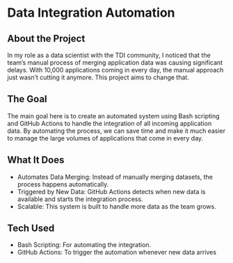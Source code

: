 # Data Integration Automation


## About the Project

In my role as a data scientist with the TDI community, I noticed that the team’s manual process of merging application data was causing significant delays. With 10,000 applications coming in every day, the manual approach just wasn’t cutting it anymore. This project aims to change that.

## The Goal

The main goal here is to create an automated system using Bash scripting and GitHub Actions to handle the integration of all incoming application data. By automating the process, we can save time and make it much easier to manage the large volumes of applications that come in every day.

## What It Does

* Automates Data Merging: Instead of manually merging datasets, the process happens automatically.
* Triggered by New Data: GitHub Actions detects when new data is available and starts the integration process.
* Scalable: This system is built to handle more data as the team grows.

## Tech Used

* Bash Scripting: For automating the integration.
* GitHub Actions: To trigger the automation whenever new data arrives

